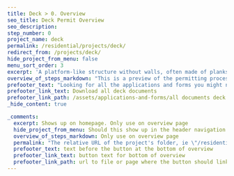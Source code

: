 ```yaml
---
title: Deck > 0. Overview
seo_title: Deck Permit Overview
seo_description:
step_number: 0
project_name: deck
permalink: /residential/projects/deck/
redirect_from: /projects/deck/
hide_project_from_menu: false
menu_sort_order: 3
excerpt: 'A platform-like structure without walls, often made of planks, that no one will live on and is typically used for lounging and gathering'
overview_of_steps_markdown: "This is a preview of the permitting process for a deck and can be used as a checklist throughout your project. The cost for permitting a deck depends on size and if it's near a protected tree. The permitting cost for a deck under 1750 square feet in size that isn't near protected trees is $584.48. The cost includes the plan review, the permit itself, and inspections.&nbsp;"
prefooter_text: "Looking for all the applications and forms you might need for permitting a deck? We've got you covered."
prefooter_link_text: Download all deck documents
prefooter_link_path: /assets/applications-and-forms/all documents deck.zip
_hide_content: true

_comments:
  excerpt: Shows up on homepage. Only use on overview page
  hide_project_from_menu: Should this show up in the header navigation and homepage? Only use on overview page
  overview_of_steps_markdown: Only use on overview page
  permalink: "The relative URL of the project's folder, ie \"/residential/projects/project-folder/\". Only use on overview page"
  prefooter_text: text before the button at the bottom of overview
  prefooter_link_text: button text for bottom of overview
  prefooter_link_path: url to file or page where the button should link
---
```

